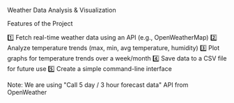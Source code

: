 Weather Data Analysis & Visualization

Features of the Project

1️⃣ Fetch real-time weather data using an API (e.g., OpenWeatherMap)
2️⃣ Analyze temperature trends (max, min, avg temperature, humidity)
3️⃣ Plot graphs for temperature trends over a week/month
4️⃣ Save data to a CSV file for future use
5️⃣ Create a simple command-line interface

Note: We are using "Call 5 day / 3 hour forecast data" API from OpenWeather